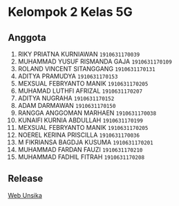 
# Kelompok 2 Kelas 5G

## Anggota
1. RIKY PRIATNA KURNIAWAN `1910631170039`
2. MUHAMMAD YUSUF RISMANDA GAJA `1910631170109`
3. ROLAND VINCENT SITANGGANG `1910631170131`
4. ADITYA PRAMUDYA `1910631170153`
5. MEXSUAL FEBRYANTO MANIK `1910631170205`
6. MUHAMAD LUTHFI AFRIZAL `1910631170207`
7. ADITYA NUGRAHA `1910631170152`
8. ADAM DARMAWAN `1910631170150`
9. RANGGA ANGGOMAN MARHAEN `1910631170038`
10. KUNAIFI KURNIA ABDULLAH `1910631170199`
11. MEXSUAL FEBRYANTO MANIK `1910631170205`
12. NOEREL KERINA PRISCILLA `1910631170036`
13. M FIKRIANSA BAGDJA KUSUMA `1910631170201`
14. MUHAMMAD FARDAN FAUZI `1910631170210`
15. MUHAMMAD FADHIL FITRAH `1910631170208`

## Release
[Web Unsika](challengework.000webhostapp.com)
